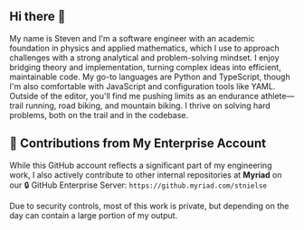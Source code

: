 ## Hi there 👋

My name is Steven and I'm a software engineer with an academic foundation in physics and applied mathematics, which I use to approach challenges with a strong analytical and problem-solving mindset. I enjoy bridging theory and implementation, turning complex ideas into efficient, maintainable code. My go-to languages are Python and TypeScript, though I'm also comfortable with JavaScript and configuration tools like YAML. Outside of the editor, you'll find me pushing limits as an endurance athlete—trail running, road biking, and mountain biking. I thrive on solving hard problems, both on the trail and in the codebase.

<!--
**stnielse/stnielse** is a ✨ _special_ ✨ repository because its `README.md` (this file) appears on your GitHub profile.

Here are some ideas to get you started:

- 🔭 I’m currently working on ...
- 🌱 I’m currently learning ...
- 👯 I’m looking to collaborate on ...
- 🤔 I’m looking for help with ...
- 💬 Ask me about ...
- 📫 How to reach me: ...
- 😄 Pronouns: ...
- ⚡ Fun fact: ...
-->
## 🔁 Contributions from My Enterprise Account

While this GitHub account reflects a significant part of my engineering work, I also actively contribute to other internal repositories at **Myriad** on our 🔒 GitHub Enterprise Server: `https://github.myriad.com/stnielse`

Due to security controls, most of this work is private, but depending on the day can contain a large portion of my output.

